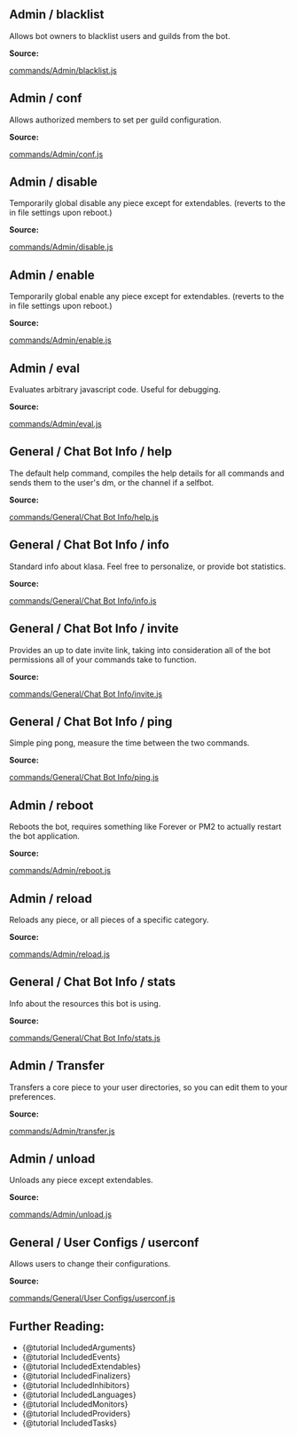 ## Admin / blacklist

Allows bot owners to blacklist users and guilds from the bot.

**Source:**

[commands/Admin/blacklist.js](https://github.com/dirigeants/klasa/blob/master/src/commands/Admin/blacklist.js)

## Admin / conf

Allows authorized members to set per guild configuration.

**Source:**

[commands/Admin/conf.js](https://github.com/dirigeants/klasa/blob/master/src/commands/Admin/conf.js)

## Admin / disable

Temporarily global disable any piece except for extendables. (reverts to the in file settings upon reboot.)

**Source:**

[commands/Admin/disable.js](https://github.com/dirigeants/klasa/blob/master/src/commands/Admin/disable.js)

## Admin / enable

Temporarily global enable any piece except for extendables. (reverts to the in file settings upon reboot.)

**Source:**

[commands/Admin/enable.js](https://github.com/dirigeants/klasa/blob/master/src/commands/Admin/enable.js)

## Admin / eval

Evaluates arbitrary javascript code. Useful for debugging.

**Source:**

[commands/Admin/eval.js](https://github.com/dirigeants/klasa/blob/master/src/commands/Admin/eval.js)

## General / Chat Bot Info / help

The default help command, compiles the help details for all commands and sends them to the user's dm, or the channel if a selfbot.

**Source:**

[commands/General/Chat Bot Info/help.js](https://github.com/dirigeants/klasa/blob/master/src/commands/General/Chat%20Bot%20Info/help.js)

## General / Chat Bot Info / info

Standard info about klasa. Feel free to personalize, or provide bot statistics.

**Source:**

[commands/General/Chat Bot Info/info.js](https://github.com/dirigeants/klasa/blob/master/src/commands/General/Chat%20Bot%20Info/info.js)

## General / Chat Bot Info / invite

Provides an up to date invite link, taking into consideration all of the bot permissions all of your commands take to function.

**Source:**

[commands/General/Chat Bot Info/invite.js](https://github.com/dirigeants/klasa/blob/master/src/commands/General/Chat%20Bot%20Info/invite.js)

## General / Chat Bot Info / ping

Simple ping pong, measure the time between the two commands.

**Source:**

[commands/General/Chat Bot Info/ping.js](https://github.com/dirigeants/klasa/blob/master/src/commands/General/Chat%20Bot%20Info/ping.js)

## Admin / reboot

Reboots the bot, requires something like Forever or PM2 to actually restart the bot application.

**Source:**

[commands/Admin/reboot.js](https://github.com/dirigeants/klasa/blob/master/src/commands/Admin/reboot.js)

## Admin / reload

Reloads any piece, or all pieces of a specific category.

**Source:**

[commands/Admin/reload.js](https://github.com/dirigeants/klasa/blob/master/src/commands/Admin/reload.js)

## General / Chat Bot Info / stats

Info about the resources this bot is using.

**Source:**

[commands/General/Chat Bot Info/stats.js](https://github.com/dirigeants/klasa/blob/master/src/commands/General/Chat%20Bot%20Info/stats.js)

## Admin / Transfer

Transfers a core piece to your user directories, so you can edit them to your preferences.

**Source:**

[commands/Admin/transfer.js](https://github.com/dirigeants/klasa/blob/master/src/commands/Admin/transfer.js)

## Admin / unload

Unloads any piece except extendables.

**Source:**

[commands/Admin/unload.js](https://github.com/dirigeants/klasa/blob/master/src/commands/Admin/unload.js)

## General / User Configs / userconf

Allows users to change their configurations.

**Source:**

[commands/General/User Configs/userconf.js](https://github.com/dirigeants/klasa/blob/master/src/commands/General/User%20Configs/userconf.js)

## Further Reading:

- {@tutorial IncludedArguments}
- {@tutorial IncludedEvents}
- {@tutorial IncludedExtendables}
- {@tutorial IncludedFinalizers}
- {@tutorial IncludedInhibitors}
- {@tutorial IncludedLanguages}
- {@tutorial IncludedMonitors}
- {@tutorial IncludedProviders}
- {@tutorial IncludedTasks}
